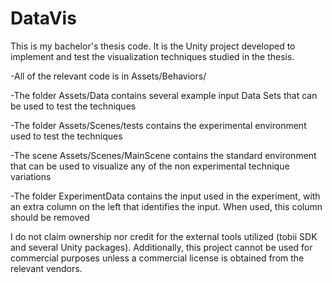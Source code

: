 # DataVis
This is my bachelor's thesis code. It is the Unity project developed to implement and test the visualization techniques studied in the thesis.

-All of the relevant code is in Assets/Behaviors/

-The folder Assets/Data contains several example input Data Sets that can be used to test the techniques

-The folder Assets/Scenes/tests contains the experimental environment used to test the techniques

-The scene Assets/Scenes/MainScene contains the standard environment that can be used to visualize any of the non experimental technique variations

-The folder ExperimentData contains the input used in the experiment, with an extra column on the left that identifies the input. When used, this column should be removed

I do not claim ownership nor credit for the external tools utilized (tobii SDK and several Unity packages). Additionally, this project cannot be used for commercial purposes unless a commercial license is obtained from the relevant vendors.
